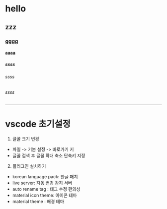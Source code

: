 

# hello
## zzz
### gggg
#### aaaa
##### ssss
###### ssss
###### ssss

---
# vscode 초기설정
1. 글꼴 크기 변경
- 파일 -> 기본 설정 -> 바로가기 키
- 글꼴 검색 후 글꼴 확대  축소 단축키 지정
2. 플러그인 설치하기
- korean language pack: 한글 패치
- live server: 자동 변경 감지 서버
- auto rename tag : 태그 수정 편의성
- material icon theme: 아이콘 테마
- material theme : 배경 테마